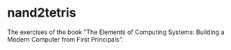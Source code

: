 # nand2tetris

The exercises of the book 
"The Elements of Computing Systems: Building a Modern Computer from First Principals".
